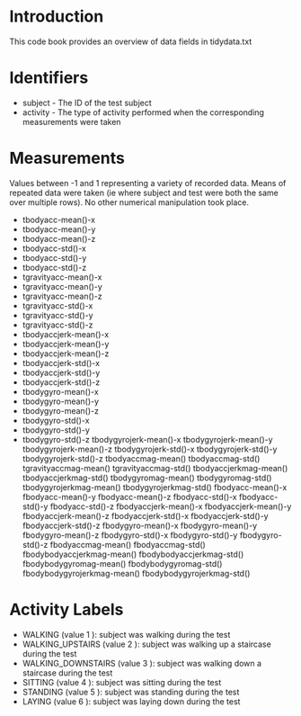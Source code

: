 # Introduction
This code book provides an overview of data fields in  tidydata.txt

Identifiers
===========
- subject  - The ID of the test subject
- activity  - The type of activity performed when the corresponding measurements were taken

Measurements
============
Values between -1 and 1 representing a variety of recorded data. Means of repeated data were taken (ie where subject and test were both the same over multiple rows). No other numerical manipulation took place.

- tbodyacc-mean()-x
- tbodyacc-mean()-y
- tbodyacc-mean()-z
- tbodyacc-std()-x
- tbodyacc-std()-y
- tbodyacc-std()-z
- tgravityacc-mean()-x
- tgravityacc-mean()-y
- tgravityacc-mean()-z
- tgravityacc-std()-x
- tgravityacc-std()-y
- tgravityacc-std()-z
- tbodyaccjerk-mean()-x
- tbodyaccjerk-mean()-y
- tbodyaccjerk-mean()-z
- tbodyaccjerk-std()-x
- tbodyaccjerk-std()-y
- tbodyaccjerk-std()-z
- tbodygyro-mean()-x
- tbodygyro-mean()-y
- tbodygyro-mean()-z
- tbodygyro-std()-x
- tbodygyro-std()-y
- tbodygyro-std()-z
 tbodygyrojerk-mean()-x
 tbodygyrojerk-mean()-y
 tbodygyrojerk-mean()-z
 tbodygyrojerk-std()-x
 tbodygyrojerk-std()-y
 tbodygyrojerk-std()-z
 tbodyaccmag-mean()
 tbodyaccmag-std()
 tgravityaccmag-mean()
 tgravityaccmag-std()
 tbodyaccjerkmag-mean()
 tbodyaccjerkmag-std()
 tbodygyromag-mean()
 tbodygyromag-std()
 tbodygyrojerkmag-mean()
 tbodygyrojerkmag-std()
 fbodyacc-mean()-x
 fbodyacc-mean()-y
 fbodyacc-mean()-z
 fbodyacc-std()-x
 fbodyacc-std()-y
 fbodyacc-std()-z
 fbodyaccjerk-mean()-x
 fbodyaccjerk-mean()-y
 fbodyaccjerk-mean()-z
 fbodyaccjerk-std()-x
 fbodyaccjerk-std()-y
 fbodyaccjerk-std()-z
 fbodygyro-mean()-x
 fbodygyro-mean()-y
 fbodygyro-mean()-z
 fbodygyro-std()-x
 fbodygyro-std()-y
 fbodygyro-std()-z
 fbodyaccmag-mean()
 fbodyaccmag-std()
 fbodybodyaccjerkmag-mean()
 fbodybodyaccjerkmag-std()
 fbodybodygyromag-mean()
 fbodybodygyromag-std()
 fbodybodygyrojerkmag-mean()
 fbodybodygyrojerkmag-std()


Activity Labels
===============
- WALKING  (value  1 ): subject was walking during the test
- WALKING_UPSTAIRS  (value  2 ): subject was walking up a staircase during the test
- WALKING_DOWNSTAIRS  (value  3 ): subject was walking down a staircase during the test
- SITTING  (value  4 ): subject was sitting during the test
- STANDING  (value  5 ): subject was standing during the test
- LAYING  (value  6 ): subject was laying down during the test
